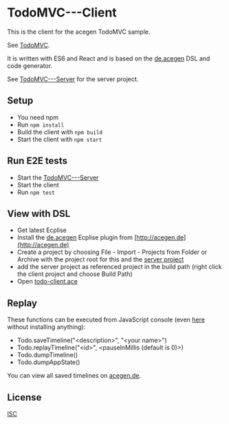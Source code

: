 # TodoMVC---Client

This is the client for the acegen TodoMVC sample.

See [TodoMVC](https://todo.acegen.de/#).

It is written with ES6 and React and 
is based on the [de.acegen](https://github.com/annettedorothea/de.acegen) 
DSL and code generator.

See [TodoMVC---Server](https://github.com/annettedorothea/TodoMVC---Server) for the server project.

## Setup

- You need npm
- Run ```npm install```
- Build the client with ```npm build```
- Start the client with ```npm start```

## Run E2E tests

- Start the [TodoMVC---Server](https://github.com/annettedorothea/TodoMVC---Server)
- Start the client
- Run ```npm test```

## View with DSL

- Get latest Ecplise
- Install the [de.acegen](https://github.com/annettedorothea/de.acegen) Ecplise plugin from [http://acegen.de](http://acegen.de)
- Create a project by choosing File - Import - Projects from Folder or Archive with the project root for this and the [server project](https://github.com/annettedorothea/TodoMVC---Server)
- add the server project as referenced project in the build path (right click the client project and choose Build Path)
- Open [todo-client.ace](./todo-client.ace)


## Replay

These functions can be executed from JavaScript console (even [here](https://todo.acegen.de/#) without installing anything):

- Todo.saveTimeline("&lt;description&gt;", "&lt;your name&gt;")
- Todo.replayTimeline("&lt;id&gt;", &lt;pauseInMillis (default is 0)&gt;)
- Todo.dumpTimeline()
- Todo.dumpAppState()

You can view all saved timelines on 
[acegen.de](https://acegen.de/#/336ace6-a52f-11e8-98d0-529269fb1489/scenarios).

## License
[ISC](License.txt)
